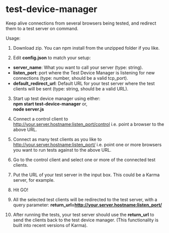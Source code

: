 test-device-manager
===================

Keep alive connections from several browsers being tested, and redirect them to a test server on command.

Usage:

1. Download zip. You can npm install from the unzipped folder if you like.

2. Edit **config.json** to match your setup:
  * **server_name**: What you want to call your server (type: string).
  * **listen_port**: port where the Test Device Manager is listening for new connections (type: number, should be a valid tcp_port).
  * **default_redirect_url**: Default URL for your test server where the test clients will be sent (type: string, should be a valid URL).

3. Start up test device manager using either:  
    **npm start test-device-manager**  or,  
    **node server.js**

4. Connect a control client to http://your.server.hostname:listen_port/control
    i.e. point a browser to the above URL.

5. Connect as many test clients as you like to http://your.server.hostname:listen_port/
    i.e. point one or more browsers you want to run tests against to the above URL.

6. Go to the control client and select one or more of the connected test clients.

7. Put the URL of your test server in the input box. This could be a Karma server, for example.

8. Hit GO!

9. All the selected test clients will be redirected to the test server,
      with a query parameter: **return_url=http://your.server.hostname:listen_port/**

10. After running the tests, your test server should use the **return_url** to send the clients back to the test device manager. 
      (This functionality is built into recent versions of Karma).

